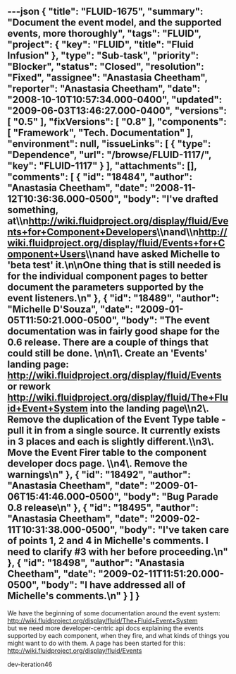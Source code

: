 ---json
{
  "title": "FLUID-1675",
  "summary": "Document the event model, and the supported events, more thoroughly",
  "tags": "FLUID",
  "project": {
    "key": "FLUID",
    "title": "Fluid Infusion"
  },
  "type": "Sub-task",
  "priority": "Blocker",
  "status": "Closed",
  "resolution": "Fixed",
  "assignee": "Anastasia Cheetham",
  "reporter": "Anastasia Cheetham",
  "date": "2008-10-10T10:57:34.000-0400",
  "updated": "2009-06-03T13:46:27.000-0400",
  "versions": [
    "0.5"
  ],
  "fixVersions": [
    "0.8"
  ],
  "components": [
    "Framework",
    "Tech. Documentation"
  ],
  "environment": null,
  "issueLinks": [
    {
      "type": "Dependence",
      "url": "/browse/FLUID-1117/",
      "key": "FLUID-1117"
    }
  ],
  "attachments": [],
  "comments": [
    {
      "id": "18484",
      "author": "Anastasia Cheetham",
      "date": "2008-11-12T10:36:36.000-0500",
      "body": "I've drafted something, at\\\n<http://wiki.fluidproject.org/display/fluid/Events+for+Component+Developers>\\\nand\\\n<http://wiki.fluidproject.org/display/fluid/Events+for+Component+Users>\\\nand have asked Michelle to 'beta test' it.\n\nOne thing that is still needed is for the individual component pages to better document the parameters supported by the event listeners.\n"
    },
    {
      "id": "18489",
      "author": "Michelle D'Souza",
      "date": "2009-01-05T11:50:21.000-0500",
      "body": "The event documentation was in fairly good shape for the 0.6 release. There are a couple of things that could still be done.&#x20;\n\n1\\. Create an 'Events' landing page: <http://wiki.fluidproject.org/display/fluid/Events> or rework <http://wiki.fluidproject.org/display/fluid/The+Fluid+Event+System> into the landing page\\\n2\\. Remove the duplication of the Event Type table - pull it in from a single source. It currently exists in 3 places and each is slightly different.\\\n3\\. Move the Event Firer table to the component developer docs page. \\\n4\\. Remove the warnings\n"
    },
    {
      "id": "18492",
      "author": "Anastasia Cheetham",
      "date": "2009-01-06T15:41:46.000-0500",
      "body": "Bug Parade 0.8 release\n"
    },
    {
      "id": "18495",
      "author": "Anastasia Cheetham",
      "date": "2009-02-11T10:31:38.000-0500",
      "body": "I've taken care of points 1, 2 and 4 in Michelle's comments. I need to clarify #3 with her before proceeding.\n"
    },
    {
      "id": "18498",
      "author": "Anastasia Cheetham",
      "date": "2009-02-11T11:51:20.000-0500",
      "body": "I have addressed all of Michelle's comments.\n"
    }
  ]
}
---
We have the beginning of some documentation around the event system:\
<http://wiki.fluidproject.org/display/fluid/The+Fluid+Event+System>\
but we need more developer-centric api docs explaining the events supported by each component, when they fire, and what kinds of things you might want to do with them. A page has been started for this:\
<http://wiki.fluidproject.org/display/fluid/Events>

dev-iteration46

        